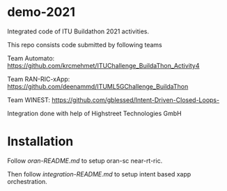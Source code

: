 # demo-2021
Integrated code of ITU Buildathon 2021 activities. 

This repo consists code submitted by following teams

Team Automato: https://github.com/krcmehmet/ITUChallenge_BuildaThon_Activity4 

Team RAN-RIC-xApp: https://github.com/deenammd/ITUML5GChallenge_BuildaThon 

Team WINEST: https://github.com/gblessed/Intent-Driven-Closed-Loops- 

Integration done with help of Highstreet Technologies GmbH

# Installation
Follow *oran-README.md* to setup oran-sc near-rt-ric.

Then follow *integration-README.md* to setup intent based xapp orchestration.
